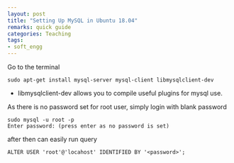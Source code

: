 ```yaml
---
layout: post
title: "Setting Up MySQL in Ubuntu 18.04"	
remarks: quick guide
categories: Teaching
tags: 
- soft_engg
---
```


Go to the terminal

    sudo apt-get install mysql-server mysql-client libmysqlclient-dev


* libmysqlclient-dev allows you to compile useful plugins for mysql use.




As there is no password set for root user, simply login with blank password

```
sudo mysql -u root -p
Enter password: (press enter as no password is set)
```

after then can easily run query

    ALTER USER 'root'@'locahost' IDENTIFIED BY '<password>';

